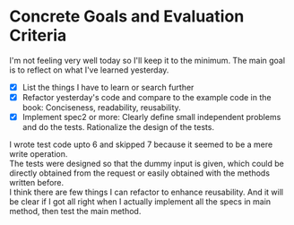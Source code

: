 <!--
Why: I wanted to know what I have to consider when I code and how to develop those ideas into code.
What: Evaluation critieria for the good code, common practices
How: As the author encourages doing before learning, I am going to do that. That means no reading through, just from the beginning to the end not going further before trying and understanding.
Also, I'm going to abstract and image the 'what' above to remember and use in the future.
-->

# Concrete Goals and Evaluation Criteria
<!-- 
1. Make it fun.
2. Make it specific, measurable, provable.
3. Make it last.
-->
I'm not feeling very well today so I'll keep it to the minimum. The main goal is to reflect on what I've learned yesterday.
- [x] List the things I have to learn or search further
- [x] Refactor yesterday's code and compare to the example code in the book: Conciseness, readability, reusability.
- [x] Implement spec2 or more: Clearly define small independent problems and do the tests. Rationalize the design of the tests.

I wrote test code upto 6 and skipped 7 because it seemed to be a mere write operation.  
The tests were designed so that the dummy input is given, which could be directly obtained from the request or easily obtained with the methods written before.  
I think there are few things I can refactor to enhance reusability. And it will be clear if I got all right when I actually implement all the specs in main method, then test the main method.

<!-- 
# Archiving Template
The main points are not to cheat myself that I understood when I actually didn't, and review my thought process. So try to include at least these:
### 1. The approaches/strategies I used and why
### 2. The proof that I reached the goal
### 3. If not, what I did to make amends + re-evaluation till I do.
-->
